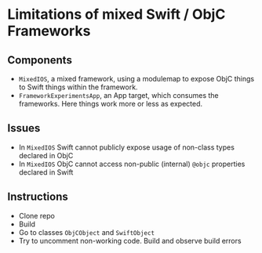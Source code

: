 # Limitations of mixed Swift / ObjC Frameworks

## Components
- `MixedIOS`, a mixed framework, using a modulemap to expose ObjC things to Swift things within the framework.
- `FrameworkExperimentsApp`, an App target, which consumes the frameworks. Here things work more or less as expected.

## Issues
- In `MixedIOS` Swift cannot publicly expose usage of non-class types declared in ObjC
- In `MixedIOS` ObjC cannot access non-public (internal) `@objc` properties declared in Swift

## Instructions
- Clone repo
- Build
- Go to classes `ObjCObject` and `SwiftObject`
- Try to uncomment non-working code. Build and observe build errors
